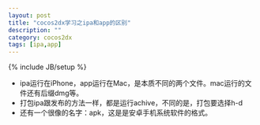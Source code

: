 ```yaml
---
layout: post
title: "cocos2dx学习之ipa和app的区别"
description: ""
category: cocos2dx
tags: [ipa,app]
---
```

{% include JB/setup %}


 - ipa运行在iPhone，app运行在Mac，是本质不同的两个文件。mac运行的文件还有后缀dmg等。
 - 打包ipa跟发布的方法一样，都是运行achive，不同的是，打包要选择h-d
 - 还有一个很像的名字：apk，这是是安卓手机系统软件的格式。